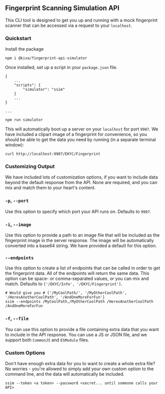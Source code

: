 ## Fingerprint Scanning Simulation API

This CLI tool is designed to get you up and running with a mock fingerprint scanner that can be accessed via a request to your `localhost`.

### Quickstart

Install the package

```
npm i @kiva/fingerprint-api-simulator
```

Once installed, set up a script in your `package.json` file.

```
{
    ...
    "scripts": {
        "simulator": "ssim"
    }
    ...
}

...

npm run simulator
```

This will automatically boot up a server on your `localhost` for port `9907`. We have included a clipart image of a fingerprint for convenience, so you should be able to get the data you need by running (in a separate terminal window):

```
curl http://localhost:9907/EKYC/Fingerprint
```

### Customizing Output

We have included lots of customization options, if you want to include data beyond the default response from the API. None are required, and you can mix and match them to your heart's content.

### `-p`, `--port`

Use this option to specify which port your API runs on. Defaults to `9907`.

### `-i`, `--image`

Use this option to provide a path to an image file that will be included as the fingerprint image in the server response. The image will be automatically converted into a base64 string. We have provided a default for this option.

### `--endpoints`

Use this option to create a list of endpoints that can be called in order to get the fingerprint data. All of the endpoints will return the same data. This option can be space- or comma-separated values, or you can mix and match. Defaults to `['/EKYC/Info', '/EKYC/Fingerprint']`.

```
# Would give you # ['/MyCoolPath/', '/MyOtherCoolPath', '/HeresAnotherCoolPath', '/AndOneMoreForFun']
ssim --endpoints /MyCoolPath,/MyOtherCoolPath /HeresAnotherCoolPath /AndOneMoreForFun
```

### `-f`, `--file`

You can use this option to provide a file containing extra data that you want to include in the API response. You can use a JS or JSON file, and we support both `CommonJS` and `ESModule` files.

### Custom Options

Don't have enough extra data for you to want to create a whole extra file? No worries - you're allowed to simply add your own custom option to the command line, and the data will automatically be included.

```
ssim --token <a token> --password <secret... until someone calls your API>
```

